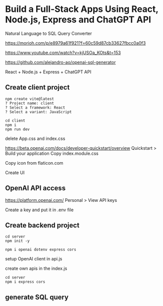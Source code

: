 # Build a Full-Stack Apps Using React, Node.js, Express and ChatGPT API
Natural Language to SQL Query Converter

https://morioh.com/p/e8979a61f921?f=60c59d87cb33627fbcc0a0f3

https://www.youtube.com/watch?v=kjUSOa_KOts&t=153

https://github.com/alejandro-ao/openai-sql-generator  

React + Node.js + Express + ChatGPT API


## Create client project
```     
npm create vite@latest
? Project name: client
? Select a framework: React
? Select a variant: JavaScript

cd client
npm i
npm run dev
```
delete App.css and index.css


https://beta.openai.com/docs/developer-quickstart/overview
Quickstart > Build your application
Copy index.module.css

Copy icon from flaticon.com

Create UI

##  OpenAI API access
https://platform.openai.com/
Personal > View API keys

Create a key and put it in .env file


## Create backend project
```
cd server
npm init -y

npm i openai dotenv express cors
```
setup OpenAI client in api.js


create own apis in the index.js
```
cd server
npm i express cors
```

## generate SQL query
